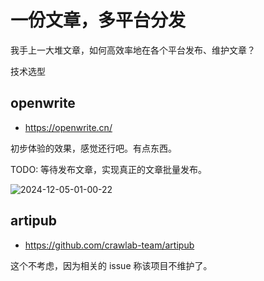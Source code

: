 # 一份文章，多平台分发

我手上一大堆文章，如何高效率地在各个平台发布、维护文章？

技术选型

## openwrite

- https://openwrite.cn/

初步体验的效果，感觉还行吧。有点东西。

TODO: 等待发布文章，实现真正的文章批量发布。

![2024-12-05-01-00-22](https://gh-img-store.ruan-cat.com/img/2024-12-05-01-00-22.png)

## artipub

- https://github.com/crawlab-team/artipub

这个不考虑，因为相关的 issue 称该项目不维护了。
